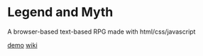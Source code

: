 # Legend and Myth

A browser-based text-based RPG made with html/css/javascript

[demo](https://gitwize1.github.io/Legend-and-Myth/main/index.html)
[wiki](https://github.com/gitWize1/Legend-and-Myth/wiki)
